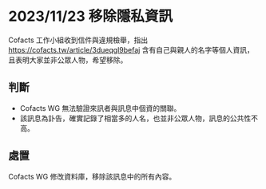 # 2023/11/23 移除隱私資訊

Cofacts 工作小組收到信件與違規檢舉，指出 https://cofacts.tw/article/3dueqgl9befaj 含有自己與親人的名字等個人資訊，且表明大家並非公眾人物，希望移除。

## 判斷
- Cofacts WG 無法驗證來訊者與訊息中個資的關聯。
- 該訊息為訃告，確實記錄了相當多的人名，也並非公眾人物，訊息的公共性不高。

## 處置

Cofacts WG 修改資料庫，移除該訊息中的所有內容。

